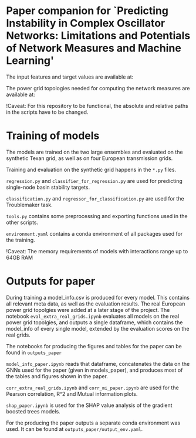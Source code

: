 # Paper companion for `Predicting Instability in Complex Oscillator Networks: Limitations and Potentials of Network Measures and Machine Learning'

The input features and target values are available at:


The power grid topologies needed for computing the network measures are available at:


!Caveat: For this repository to be functional, the absolute and relative paths in the scripts have to be changed.

# Training of models

The models are trained on the two large ensembles and evaluated on the synthetic Texan grid, as well as on four European transmission grids.

Training and evaluation on the synthetic grid happens in the `*.py` files.

`regression.py` and `classifier_for_regression.py` are used for predicting single-node basin stability targets.

`classification.py` and `regressor_for_classification.py` are used for the Troublemaker task.

`tools.py` contains some preprocessing and exporting functions used in the other scripts.

`environment.yaml` contains a conda environment of all packages used for the training.

!Caveat: The memory requirements of models with interactions range up to 64GB RAM

# Outputs for paper

During training a model_info.csv is produced for every model. This contains all relevant meta data, as well as the evaluation results. The real European power grid topolgies were added at a later stage of the project. The notebook `eval_extra_real_grids.ipynb` evaluates all models on the real power grid topolgies, and outputs a single dataframe, which contains the model_info of every single model, extended by the evaluation scores on the real grids.

The notebooks for producing the figures and tables for the paper can be found in `outputs_paper`

`model_info_paper.ipynb` reads that dataframe, concatenates the data on the GNNs used for the paper (given in models_paper), and produces most of the tables and figures shown in the paper.

`corr_extra_real_grids.ipynb` and `corr_mi_paper.ipynb` are used for the Pearson correlation, R^2 and Mutual information plots.

`shap_paper.ipynb` is used for the SHAP value analysis of the gradient boosted trees models.

For the producing the paper outputs a separate conda environment was used. It can be found at `outputs_paper/output_env.yaml`.






